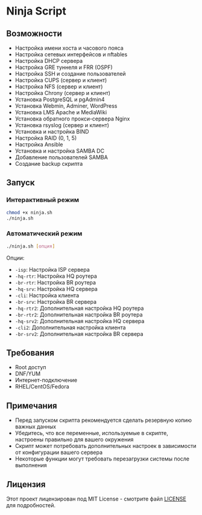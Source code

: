 # Ninja Script

## Возможности

- Настройка имени хоста и часового пояса
- Настройка сетевых интерфейсов и nftables
- Настройка DHCP сервера
- Настройка GRE туннеля и FRR (OSPF)
- Настройка SSH и создание пользователей
- Настройка CUPS (сервер и клиент)
- Настройка NFS (сервер и клиент)
- Настройка Chrony (сервер и клиент)
- Установка PostgreSQL и pgAdmin4
- Установка Webmin, Adminer, WordPress
- Установка LMS Apache и MediaWiki
- Установка обратного прокси-сервера Nginx
- Установка rsyslog (сервер и клиент)
- Установка и настройка BIND
- Настройка RAID (0, 1, 5)
- Настройка Ansible
- Установка и настройка SAMBA DC
- Добавление пользователей SAMBA
- Создание backup скрипта

## Запуск

### Интерактивный режим
```bash
chmod +x ninja.sh
./ninja.sh
```

### Автоматический режим
```bash
./ninja.sh [опция]
```

Опции:
- `-isp`: Настройка ISP сервера
- `-hq-rtr`: Настройка HQ роутера
- `-br-rtr`: Настройка BR роутера
- `-hq-srv`: Настройка HQ сервера
- `-cli`: Настройка клиента
- `-br-srv`: Настройка BR сервера
- `-hq-rtr2`: Дополнительная настройка HQ роутера
- `-br-rtr2`: Дополнительная настройка BR роутера
- `-hq-srv2`: Дополнительная настройка HQ сервера
- `-cli2`: Дополнительная настройка клиента
- `-br-srv2`: Дополнительная настройка BR сервера

## Требования
- Root доступ
- DNF/YUM
- Интернет-подключение
- RHEL/CentOS/Fedora

## Примечания

- Перед запуском скрипта рекомендуется сделать резервную копию важных данных
- Убедитесь, что все переменные, используемые в скрипте, настроены правильно для вашего окружения
- Скрипт может потребовать дополнительных настроек в зависимости от конфигурации вашего сервера
- Некоторые функции могут требовать перезагрузки системы после выполнения

## Лицензия

Этот проект лицензирован под MIT License - смотрите файл [LICENSE](LICENSE) для подробностей.
 
